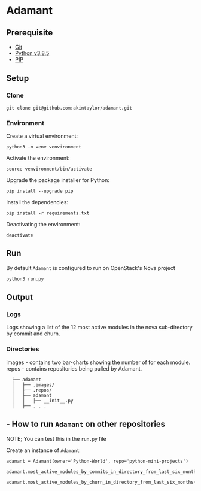 # Adamant

## Prerequisite

- [Git](https://git-scm.com/book/en/v2/Getting-Started-Installing-Git)
- [Python v3.8.5](https://www.python.org/downloads/)
- [PIP](https://pip.pypa.io/en/stable/cli/pip_install/)


## Setup

### Clone

```
git clone git@github.com:akintaylor/adamant.git
```

### Environment

Create a virtual environment:
```
python3 -m venv venvironment
```

Activate the environment:
```
source venvironment/bin/activate
```

Upgrade the package installer for Python:
```
pip install --upgrade pip
```

Install the dependencies:
```
pip install -r requirements.txt
```

Deactivating the environment:
```
deactivate
```


## Run

By default `Adamant` is configured to run on OpenStack's Nova project

```
python3 run.py
```


## Output

### Logs

Logs showing a list of the 12 most active modules in the nova sub-directory by commit and churn.

### Directories

images - contains two bar-charts showing the number of for each module.
repos - contains repositories being pulled by Adamant.

```
  ├── adamant
  │   ├── .images/
  │   ├── .repos/
  │   ├── adamant
  │   │   ├── __init__.py
  │   ├── . . .
```

## **- How to run `Adamant` on other repositories**
NOTE; You can test this in the `run.py` file

Create an instance of `Adamant`
```
adamant = Adamant(owner='Python-World', repo='python-mini-projects')

adamant.most_active_modules_by_commits_in_directory_from_last_six_months(directory_name='projects')

adamant.most_active_modules_by_churn_in_directory_from_last_six_months(directory_name='projects')

```

